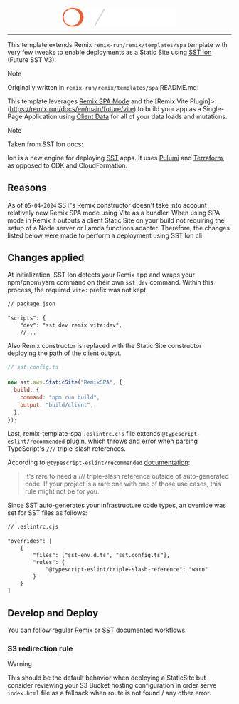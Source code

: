 <p align="center">
    <picture>
  <source media="(prefers-color-scheme: dark)" srcset="https://raw.githubusercontent.com/diselostudio/sst-remix-spa/main/public/brand-dark.svg">
  <source media="(prefers-color-scheme: light)" srcset="https://raw.githubusercontent.com/diselostudio/sst-remix-spa/main/public/brand-light.svg">
  <img alt="Shows Ion and Remix logos." src="https://raw.githubusercontent.com/diselostudio/sst-remix-spa/main/public/brand-dark.svg" width="256">
</picture>
</p>

---

This template extends Remix `remix-run/remix/templates/spa` template with very few tweaks to enable deployments as a Static Site using [SST Ion](https://ion.sst.dev/docs/) (Future SST V3).

> [!NOTE]
>
> Originally written in `remix-run/remix/templates/spa` README.md:
>
> This template leverages [Remix SPA Mode](https://remix.run/docs/en/main/future/spa-mode) and the [Remix Vite Plugin]>(https://remix.run/docs/en/main/future/vite) to build your app as a Single-Page Application using [Client Data](https://>remix.run/docs/en/main/guides/client-data) for all of your data loads and mutations.

> [!NOTE]
>
> Taken from SST Ion docs:
>
> Ion is a new engine for deploying [SST](https://sst.dev/) apps. It uses [Pulumi](https://www.pulumi.com/) and [Terraform](https://www.terraform.io/), as opposed to CDK and CloudFormation.

## Reasons

As of `05-04-2024` SST's Remix constructor doesn't take into account relatively new Remix SPA mode using Vite as a bundler. When using SPA mode in Remix it outputs a client Static Site on your build not requiring the setup of a Node server or Lamda functions adapter. Therefore, the changes listed below were made to perform a deployment using SST Ion cli.

## Changes applied

At initialization, SST Ion detects your Remix app and wraps your npm/pnpm/yarn command on their own `sst dev` command. Within this process, the required `vite:` prefix was not kept.

```jsonc
// package.json

"scripts": {
    "dev": "sst dev remix vite:dev",
    //...
```

Also Remix constructor is replaced with the Static Site constructor deploying the path of the client output.

```javascript
// sst.config.ts

new sst.aws.StaticSite("RemixSPA", {
  build: {
    command: "npm run build",
    output: "build/client",
  },
});
```

Last, remix-template-spa `.eslintrc.cjs` file extends `@typescript-eslint/recommended` plugin, which throws and error when parsing TypeScript's `///` triple-slash references.

According to `@typescript-eslint/recommended` [documentation](https://typescript-eslint.io/rules/triple-slash-reference/):

> It's rare to need a /// triple-slash reference outside of auto-generated code. If your project is a rare one with one of those use cases, this rule might not be for you.

Since SST auto-generates your infrastructure code types, an override was set for SST files as follows:

```jsonc
// .eslintrc.cjs

"overrides": [
    {
        "files": ["sst-env.d.ts", "sst.config.ts"],
        "rules": {
            "@typescript-eslint/triple-slash-reference": "warn"
        }
    }
]
```

## Develop and Deploy

You can follow regular [Remix](https://remix.run/docs/en/main/future/spa-mode#development) or [SST](https://ion.sst.dev/docs/reference/cli/#dev) documented workflows.

### S3 redirection rule

> [!WARNING]
> This should be the default behavior when deploying a StaticSite but consider reviewing your S3 Bucket hosting configuration in order serve `index.html` file as a fallback when route is not found / any other error.
